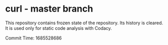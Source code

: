 # curl - master branch

This repository contains frozen state of the repository.
Its history is cleared. It is used only for static code
analysis with Codacy.

Commit Time: 1685528686